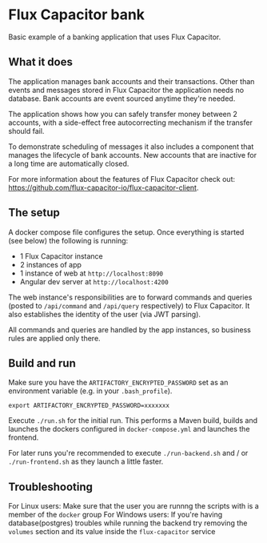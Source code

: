 # Flux Capacitor bank
Basic example of a banking application that uses Flux Capacitor.

## What it does
The application manages bank accounts and their transactions. Other than events and messages stored in Flux Capacitor
the application needs no database. Bank accounts are event sourced anytime they're needed.

The application shows how you can safely transfer money between 2 accounts, with a side-effect free
 autocorrecting mechanism if the transfer should fail.

 To demonstrate scheduling of messages it also includes a component that manages the lifecycle of bank accounts.
 New accounts that are inactive for a long time are automatically closed.

 For more information about the features of Flux Capacitor check out:
 <https://github.com/flux-capacitor-io/flux-capacitor-client>.

## The setup
A docker compose file configures the setup.
Once everything is started (see below) the following is running:
- 1 Flux Capacitor instance
- 2 instances of app
- 1 instance of web at `http://localhost:8090`
- Angular dev server at `http://localhost:4200`

The web instance's responsibilities are to forward commands and queries (posted to `/api/command` and `/api/query`
respectively) to Flux Capacitor. It also establishes the identity of the user (via JWT parsing).

All commands and queries are handled by the app instances, so business rules are applied only there.

## Build and run
Make sure you have the `ARTIFACTORY_ENCRYPTED_PASSWORD` set as an environment variable (e.g. in your `.bash_profile`).

    export ARTIFACTORY_ENCRYPTED_PASSWORD=xxxxxxx

Execute `./run.sh` for the initial run. This performs a Maven build, builds and launches the dockers configured in
`docker-compose.yml` and launches the frontend.

For later runs you're recommended to execute `./run-backend.sh` and / or `./run-frontend.sh` as they launch a little
faster.

## Troubleshooting
For Linux users: Make sure that the user you are runnng the scripts with is a member of the `docker` group
For Windows users: If you're having database(postgres) troubles while running the backend try removing the `volumes` section and its value inside the `flux-capacitor` service
